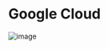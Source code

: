 # Google Cloud 

![image](https://github.com/engineerbaz/BAZ-learns/assets/56934817/542bb787-37c8-407b-81b4-a9f33260099b)
